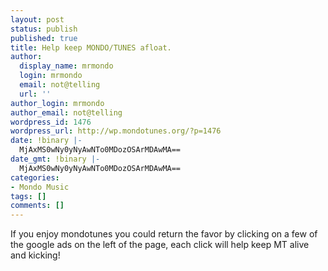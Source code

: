 ```yaml
---
layout: post
status: publish
published: true
title: Help keep MONDO/TUNES afloat.
author:
  display_name: mrmondo
  login: mrmondo
  email: not@telling
  url: ''
author_login: mrmondo
author_email: not@telling
wordpress_id: 1476
wordpress_url: http://wp.mondotunes.org/?p=1476
date: !binary |-
  MjAxMS0wNy0yNyAwNTo0MDozOSArMDAwMA==
date_gmt: !binary |-
  MjAxMS0wNy0yNyAwNTo0MDozOSArMDAwMA==
categories:
- Mondo Music
tags: []
comments: []
---
```

If you enjoy mondotunes you could return the favor by clicking on a few of the google ads on the left of the page, each click will help keep MT alive and kicking!
